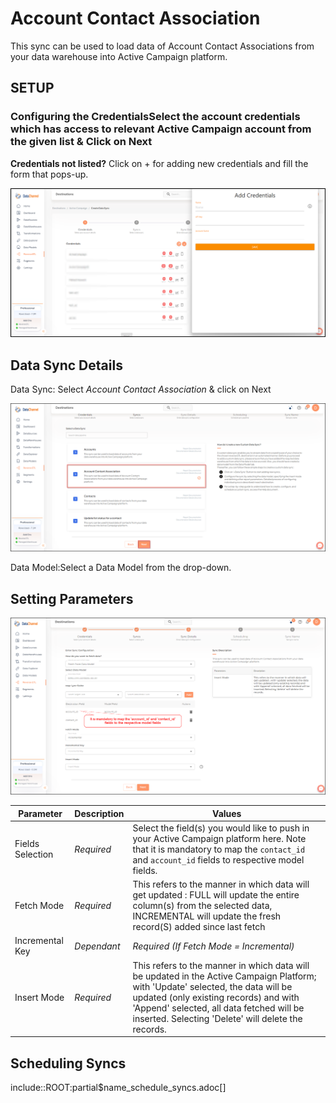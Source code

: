 # Account Contact Association

This sync can be used to load data of Account Contact Associations from your data warehouse into Active Campaign platform.

## SETUP

### Configuring the CredentialsSelect the account credentials which has access to relevant Active Campaign account from the given list & Click on Next

**Credentials not listed?**
Click on + for adding new credentials and fill the form that pops-up.

![Active Campaign New Creds](../images/active-campaign-new-creds.png)


## Data Sync Details
Data Sync:
Select *Account Contact Association* & click on Next

![Active Campaign Account Contact Association List](../images/active-campaign-account-contact-association-list.png)

Data Model:Select a Data Model from the drop-down.

## Setting Parameters

![Active Campaign Account Contact Association Config](../images/active-campaign-account-contact-association-config.png)

| Parameter | Description | Values |
|-----------|-------------|--------|
| Fields Selection | *Required*  | Select the field(s) you would like to push in your Active Campaign platform here. Note that it is mandatory to map the `contact_id` and `account_id` fields to respective model fields. | {Destination Field Name, Model Field Name} |
| Fetch Mode | *Required*  | This refers to the manner in which data will get updated : FULL will update the entire column(s) from the selected data, INCREMENTAL will update the fresh record(S) added since last fetch | {Incremental, Full} **Default Value:** FULL |
| Incremental Key | *Dependant*  | *Required (If Fetch Mode = Incremental)*  | Choose the field which will serve as Incremental key. | Select Incremental Key |
| Insert Mode | *Required*  | This refers to the manner in which data will be updated in the Active Campaign Platform; with 'Update' selected, the data will be updated (only existing records) and with 'Append' selected, all data fetched will be inserted. Selecting 'Delete' will delete the records. | `Update`, `Append`, `Delete` |

## Scheduling Syncs
include::ROOT:partial$name_schedule_syncs.adoc[]
